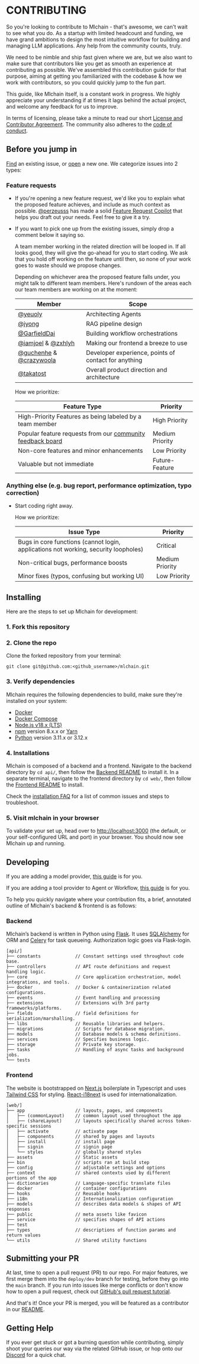 # CONTRIBUTING

So you're looking to contribute to Mlchain - that's awesome, we can't wait to see what you do. As a startup with limited headcount and funding, we have grand ambitions to design the most intuitive workflow for building and managing LLM applications. Any help from the community counts, truly.

We need to be nimble and ship fast given where we are, but we also want to make sure that contributors like you get as smooth an experience at contributing as possible. We've assembled this contribution guide for that purpose, aiming at getting you familiarized with the codebase & how we work with contributors, so you could quickly jump to the fun part.

This guide, like Mlchain itself, is a constant work in progress. We highly appreciate your understanding if at times it lags behind the actual project, and welcome any feedback for us to improve.

In terms of licensing, please take a minute to read our short [License and Contributor Agreement](./LICENSE). The community also adheres to the [code of conduct](https://github.com/mlchain/.github/blob/main/CODE_OF_CONDUCT.md).

## Before you jump in

[Find](https://github.com/mlchain/mlchain/issues?q=is:issue+is:open) an existing issue, or [open](https://github.com/mlchain/mlchain/issues/new/choose) a new one. We categorize issues into 2 types:

### Feature requests

* If you're opening a new feature request, we'd like you to explain what the proposed feature achieves, and include as much context as possible. [@perzeusss](https://github.com/perzeuss) has made a solid [Feature Request Copilot](https://umlchain.app/chat/MK2kVSnw1gakVwMX) that helps you draft out your needs. Feel free to give it a try.

* If you want to pick one up from the existing issues, simply drop a comment below it saying so.

  A team member working in the related direction will be looped in. If all looks good, they will give the go-ahead for you to start coding. We ask that you hold off working on the feature until then, so none of your work goes to waste should we propose changes.

  Depending on whichever area the proposed feature falls under, you might talk to different team members. Here's rundown of the areas each our team members are working on at the moment:

  | Member                                                       | Scope                                                |
  | ------------------------------------------------------------ | ---------------------------------------------------- |
  | [@yeuoly](https://github.com/Yeuoly)                         | Architecting Agents                                  |
  | [@jyong](https://github.com/JohnJyong)                       | RAG pipeline design                                  |
  | [@GarfieldDai](https://github.com/GarfieldDai)               | Building workflow orchestrations                     |
  | [@iamjoel](https://github.com/iamjoel) & [@zxhlyh](https://github.com/zxhlyh) | Making our frontend a breeze to use                  |
  | [@guchenhe](https://github.com/guchenhe) & [@crazywoola](https://github.com/crazywoola) | Developer experience, points of contact for anything |
  | [@takatost](https://github.com/takatost)                     | Overall product direction and architecture           |

  How we prioritize:

  | Feature Type                                                 | Priority        |
  | ------------------------------------------------------------ | --------------- |
  | High-Priority Features as being labeled by a team member     | High Priority   |
  | Popular feature requests from our [community feedback board](https://github.com/mlchain/mlchain/discussions/categories/feedbacks) | Medium Priority |
  | Non-core features and minor enhancements                     | Low Priority    |
  | Valuable but not immediate                                   | Future-Feature  |

### Anything else (e.g. bug report, performance optimization, typo correction)

* Start coding right away.

  How we prioritize:

  | Issue Type                                                   | Priority        |
  | ------------------------------------------------------------ | --------------- |
  | Bugs in core functions (cannot login, applications not working, security loopholes) | Critical        |
  | Non-critical bugs, performance boosts                        | Medium Priority |
  | Minor fixes (typos, confusing but working UI)                | Low Priority    |

## Installing

Here are the steps to set up Mlchain for development:

### 1. Fork this repository

### 2. Clone the repo

 Clone the forked repository from your terminal:

```shell
git clone git@github.com:<github_username>/mlchain.git
```

### 3. Verify dependencies

Mlchain requires the following dependencies to build, make sure they're installed on your system:

* [Docker](https://www.docker.com/)
* [Docker Compose](https://docs.docker.com/compose/install/)
* [Node.js v18.x (LTS)](http://nodejs.org)
* [npm](https://www.npmjs.com/) version 8.x.x or [Yarn](https://yarnpkg.com/)
* [Python](https://www.python.org/) version 3.11.x or 3.12.x

### 4. Installations

Mlchain is composed of a backend and a frontend. Navigate to the backend directory by `cd api/`, then follow the [Backend README](api/README.md) to install it. In a separate terminal, navigate to the frontend directory by `cd web/`, then follow the [Frontend README](web/README.md) to install.

Check the [installation FAQ](https://docs-mlchain.khulnasoft.com/learn-more/faq/install-faq) for a list of common issues and steps to troubleshoot.

### 5. Visit mlchain in your browser

To validate your set up, head over to [http://localhost:3000](http://localhost:3000) (the default, or your self-configured URL and port) in your browser. You should now see Mlchain up and running.

## Developing

If you are adding a model provider, [this guide](https://github.com/mlchain/mlchain/blob/main/api/core/model_runtime/README.md) is for you.

If you are adding a tool provider to Agent or Workflow, [this guide](./api/core/tools/README.md) is for you.

To help you quickly navigate where your contribution fits, a brief, annotated outline of Mlchain's backend & frontend is as follows:

### Backend

Mlchain’s backend is written in Python using [Flask](https://flask.palletsprojects.com/en/3.0.x/). It uses [SQLAlchemy](https://www.sqlalchemy.org/) for ORM and [Celery](https://docs.celeryq.dev/en/stable/getting-started/introduction.html) for task queueing. Authorization logic goes via Flask-login.

```text
[api/]
├── constants             // Constant settings used throughout code base.
├── controllers           // API route definitions and request handling logic.           
├── core                  // Core application orchestration, model integrations, and tools.
├── docker                // Docker & containerization related configurations.
├── events                // Event handling and processing
├── extensions            // Extensions with 3rd party frameworks/platforms.
├── fields                // field definitions for serialization/marshalling.
├── libs                  // Reusable libraries and helpers.
├── migrations            // Scripts for database migration.
├── models                // Database models & schema definitions.
├── services              // Specifies business logic.
├── storage               // Private key storage.      
├── tasks                 // Handling of async tasks and background jobs.
└── tests
```

### Frontend

The website is bootstrapped on [Next.js](https://nextjs.org/) boilerplate in Typescript and uses [Tailwind CSS](https://tailwindcss.com/) for styling. [React-i18next](https://react.i18next.com/) is used for internationalization.

```text
[web/]
├── app                   // layouts, pages, and components
│   ├── (commonLayout)    // common layout used throughout the app
│   ├── (shareLayout)     // layouts specifically shared across token-specific sessions 
│   ├── activate          // activate page
│   ├── components        // shared by pages and layouts
│   ├── install           // install page
│   ├── signin            // signin page
│   └── styles            // globally shared styles
├── assets                // Static assets
├── bin                   // scripts ran at build step
├── config                // adjustable settings and options 
├── context               // shared contexts used by different portions of the app
├── dictionaries          // Language-specific translate files 
├── docker                // container configurations
├── hooks                 // Reusable hooks
├── i18n                  // Internationalization configuration
├── models                // describes data models & shapes of API responses
├── public                // meta assets like favicon
├── service               // specifies shapes of API actions
├── test                  
├── types                 // descriptions of function params and return values
└── utils                 // Shared utility functions
```

## Submitting your PR

At last, time to open a pull request (PR) to our repo. For major features, we first merge them into the `deploy/dev` branch for testing, before they go into the `main` branch. If you run into issues like merge conflicts or don't know how to open a pull request, check out [GitHub's pull request tutorial](https://docs.github.com/en/pull-requests/collaborating-with-pull-requests).

And that's it! Once your PR is merged, you will be featured as a contributor in our [README](https://github.com/mlchain/mlchain/blob/main/README.md).

## Getting Help

If you ever get stuck or got a burning question while contributing, simply shoot your queries our way via the related GitHub issue, or hop onto our [Discord](https://discord.gg/8Tpq4AcN9c) for a quick chat.
